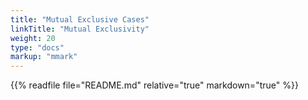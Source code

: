```yaml
---
title: "Mutual Exclusive Cases"
linkTitle: "Mutual Exclusivity"
weight: 20
type: "docs"
markup: "mmark"
---
```


{{% readfile file="README.md" relative="true" markdown="true" %}}
